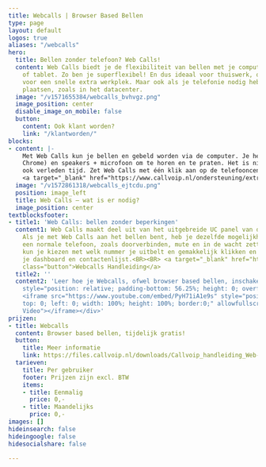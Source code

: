 ```yaml
---
title: Webcalls | Browser Based Bellen
type: page
layout: default
logos: true
aliases: "/webcalls"
hero:
  title: Bellen zonder telefoon? Web Calls!
  content: Web Calls biedt je de flexibiliteit van bellen met je computer, laptop
    of tablet. Zo ben je superflexibel! En dus ideaal voor thuiswerk, onderweg of
    voor een snelle extra werkplek. Maar ook als je telefonie nodig hebt op bijzondere
    plaatsen, zoals in het datacenter.
  image: "/v1571655384/webcalls_bvhvgz.png"
  image_position: center
  disable_image_on_mobile: false
  button:
    content: Ook klant worden?
    link: "/klantworden/"
blocks:
- content: |-
    Met Web Calls kun je bellen en gebeld worden via de computer. Je hebt nodig: een computer met internet, een browser (bv Google
    Chrome) en speakers + microfoon om te horen en te praten. Het is niet nodig om software te installeren, en dus zijn driverproblemen
    ook verleden tijd. Zet Web Calls met één klik aan op de telefooncentrale, log in en je kunt binnen 1 minuut aan de slag!<BR><BR>
    <a target="_blank" href="https://www.callvoip.nl/ondersteuning/extra-features/handleiding-web-calls/" class="button">Hoe werkt het?</a>
  image: "/v1572861318/webcalls_ejtcdu.png"
  position: image_left
  title: Web Calls – wat is er nodig?
  image_position: center
textblocksfooter:
- title1: 'Web Calls: bellen zonder beperkingen'
  content1: Web Calls maakt deel uit van het uitgebreide UC panel van de Callvoip-centrale.
    Als je met Web Calls aan het bellen bent, heb je dezelfde mogelijkheden als met
    een normale telefoon, zoals doorverbinden, mute en in de wacht zetten. Verder
    kun je kiezen met welk nummer je uitbelt en gemakkelijk klikken en bellen vanuit
    je dashboard en contactenlijst.<BR><BR> <a target="_blank" href="https://files.callvoip.nl/downloads/Callvoip_handleiding_Web-Calls-Browser-Based-Bellen.pdf"
    class="button">Webcalls Handleiding</a>
  title2: ''
  content2: 'Leer hoe je Webcalls, ofwel browser based bellen, inschakelt en gebruikt.<br><div
    style="position: relative; padding-bottom: 56.25%; height: 0; overflow: hidden;">
    <iframe src="https://www.youtube.com/embed/PyH71iA1e9s" style="position: absolute;
    top: 0; left: 0; width: 100%; height: 100%; border:0;" allowfullscreen title="YouTube
    Video"></iframe></div>'
prijzen:
- title: Webcalls
  content: Browser based bellen, tijdelijk gratis!
  button:
    title: Meer informatie
    link: https://files.callvoip.nl/downloads/Callvoip_handleiding_Web-Calls-Browser-Based-Bellen.pdf
  tarieven:
    title: Per gebruiker
    footer: Prijzen zijn excl. BTW
    items:
    - title: Eenmalig
      price: 0,-
    - title: Maandelijks
      price: 0,-
images: []
hideinsearch: false
hideingoogle: false
hidesocialshare: false

---
```

